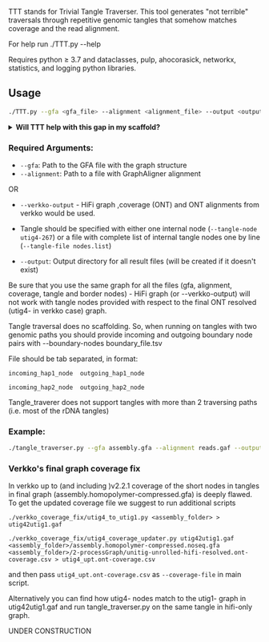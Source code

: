 TTT stands for Trivial Tangle Traverser. This tool generates "not terrible" traversals through repetitive genomic tangles that somehow matches coverage and the read alignment.

For help run ./TTT.py --help

Requires python &ge; 3.7 and dataclasses, pulp, ahocorasick, networkx, statistics, and logging python libraries.
## Usage

```bash
./TTT.py --gfa <gfa_file> --alignment <alignment_file> --output <output_directory> [options]
```
<details>
<summary><b>Will TTT help with this gap in my scaffold?</b></summary>

 
Generally there are three main reasons for gaps in a scaffold:
* Lack of coverage
  
  TTT searches for the "best" path in the assembly graph that traverses the gap. If there's no path because of the coverage gap --- nothing can be done.
  <p>
  <img width="400" height="400" alt="gap" src="https://github.com/user-attachments/assets/695419c0-a7fb-4728-8454-0433bfe66433" />  
    
  <em> Scaffold &lt;utig4-1497[N100000N:scaffold]&lt;utig4-340 --- nothing can be done </em>
</p>
  
* Long homozygous nodes
  
  Such gaps happen because of the read length being shorter than homozygous nodes. 
  Typical structure looks like a sequence of "bubbles" of similar length, interlaced with long homozygous nodes.
  TTT can be run on such tangles. But usually if those structures left unresolved in the assembly graph (especially if homozygous nodes are longer than ~100kbp homopolymer-compressed) then there's just no information in the read alignments helping to traverse this region, and thus it will be essentially a random guess.
  <p>
  <img width="400" height="400" alt="diploid_simple_tangle" src="https://github.com/user-attachments/assets/650052c6-5f53-43fa-bdfa-464c8a5d6fdb" />
    
  <em> Scaffolds &lt;utig4-1225&lt;utig4-1224[N5000N:ambig_bubble]&gt;utig4-1511&lt;utig4-1513 and &lt;utig4-1226&lt;utig4-1224[N5000N:ambig_bubble]&gt;utig4-1511&lt;utig4-1512. Because of long homozygous nodes utig4-1224 and utig4-1511 there's just no long reads connecting utig4-1228/utig4-1227 with utig4-1225/utig4-1226 or utig4-1512/utig4-1513 </em>
</p>

* Complex repeats
  
  TTT was designed for such cases. However, there are still limitations --- there can be no more than 2 haplotypes in the tangle (so rDNA tangles connecting multiple chromosomes are usually unresolvable), and for two tangle cases you should provide pairs of in- and out- nodes for each of the haplotypes.

  <p>
  <img width="400" height="400" alt="haploid tangle" src="https://github.com/user-attachments/assets/6df23394-811a-49a7-8606-993d2b8f1e89" />  

  <em>Gap caused by repeat array </em>
  </p>

  <p>
  <img width="400" height="400" alt="diploid tangle" src="https://github.com/user-attachments/assets/fc8418dd-1391-4032-ac62-0f9881c9a08c" />
  
  <em>Gap caused by large duplication of homozygous region, present inonly  one of the haplotypes</em>
  </p>

</details>

### Required Arguments:
- `--gfa`: Path to the GFA file with the graph structure
- `--alignment`: Path to a file with GraphAligner alignment

OR

- `--verkko-output` - HiFi graph ,coverage (ONT) and ONT alignments from verkko would be used.

- Tangle should be specified with either one internal node (`--tangle-node utig4-267`) or a file with complete list of internal tangle nodes one by line (`--tangle-file nodes.list`)
- `--output`: Output directory for all result files (will be created if it doesn't exist)

Be sure that you use the same graph for all the files (gfa, alignment, coverage, tangle and border nodes) -  HiFi graph (or --verkko-output) will not work with tangle nodes provided with respect to the final ONT resolved (utig4- in verkko case) graph.

Tangle traversal does no scaffolding. So, when running on tangles with two genomic paths you should provide incoming and outgoing boundary node pairs with --boundary-nodes boundary_file.tsv

File should be tab separated, in format:

`incoming_hap1_node  outgoing_hap1_node`

`incoming_hap2_node  outgoing_hap2_node`

Tangle_traverer does not support tangles with more than 2 traversing paths (i.e. most of the rDNA tangles)



### Example:
```bash
./tangle_traverser.py --gfa assembly.gfa --alignment reads.gaf --output results_dir --tangle-node utig4-267 --quality-threshold 20
```


### Verkko's final graph coverage fix
In verkko up to (and including )v2.2.1 coverage of the short nodes in tangles in final graph (assembly.homopolymer-compressed.gfa) is deeply flawed. To get the updated coverage file we suggest to run additional scripts

`./verkko_coverage_fix/utig4_to_utig1.py <assembly_folder> > utig42utig1.gaf`

`./verkko_coverage_fix/utig4_coverage_updater.py utig42utig1.gaf <assembly_folder>/assembly.homopolymer-compressed.noseq.gfa <assembly_folder>/2-processGraph/unitig-unrolled-hifi-resolved.ont-coverage.csv > utig4_upt.ont-coverage.csv`

and then pass `utig4_upt.ont-coverage.csv` as `--coverage-file` in main script.

Alternatively you can find how utig4- nodes match to the utig1- graph in utig42utig1.gaf and run tangle_traverser.py on the same tangle in hifi-only graph.


UNDER CONSTRUCTION
